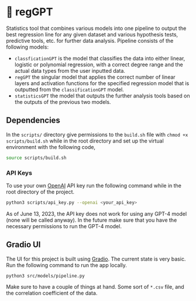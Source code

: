 # 🚀 regGPT 

Statistics tool that combines various models into one pipeline to output the best regression line for any given dataset and various hypothesis tests, predictive tools, etc. for further data analysis. Pipeline consists of the following models:
- `classficationGPT` is the model that classifies the data into either linear, logistic or polynomial regression, with a correct degree range and the actual data types from the user inputted data.
- `regGPT` the singular model that applies the correct number of linear layers and activation functions for the specified regression model that is outputted from the `classificationGPT` model.
- `statisticsGPT` the model that outputs the further analysis tools based on the outputs of the previous two models.

## Dependencies

In the `scripts/` directory give permissions to the `build.sh` file with `chmod +x scripts/build.sh` while in the root directory and set up the virtual environment with the following code,

```bash
source scripts/build.sh
```

### API Keys

To use your own [OpenAI](https://platform.openai.com/overview) API key run the following command while in the root directory of the project.

```bash
python3 scripts/api_key.py --openai <your_api_key>
```

As of June 13, 2023, the API key does not work for using any GPT-4 model (none will be called anyway). In the future make sure that you have the necessary permissions to run the GPT-4 model.

## Gradio UI

The UI for this project is built using [Gradio](https://gradio.app/). The current state is very basic. Run the following command to run the app locally.

```bash
python3 src/models/pipeline.py
```

Make sure to have a couple of things at hand. Some sort of `*.csv` file, and the correlation coefficient of the data.
